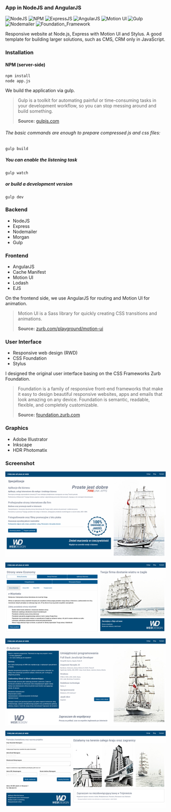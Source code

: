 ### App in NodeJS and AngularJS


![NodeJS](https://img.shields.io/badge/NodeJS-9.11-blue.svg)
![NPM](https://img.shields.io/badge/NPM-5.60-blue.svg)
![ExpressJS](https://img.shields.io/badge/Express-4.15-blue.svg)
![AngularJS](https://img.shields.io/badge/AngularJS-1.65-blue.svg)
![Motion UI](https://img.shields.io/badge/Motion_UI-1.22-blue.svg)
![Gulp](https://img.shields.io/badge/Gulp-3.91-blue.svg)
![Nodemailer](https://img.shields.io/badge/Nodemailer-2.42-blue.svg)
![Foundation_Framework](https://img.shields.io/badge/Foundation_Framework-6.43-blue.svg)


Responsive website at Node.js, Express with Motion UI and Stylus. A good template for building larger solutions, such as CMS, CRM only in JavaScript.

### Installation

#### NPM (server-side)

```nodejs
npm install
node app.js
```
We build the application via gulp. 

> Gulp is a toolkit for automating painful or time-consuming tasks in your development workflow, so you can stop messing around and build something.
>
>**Source:** [gulpjs.com](https://https://gulpjs.com/)

###### The basic commands are enough to prepare compressed js and css files:

```gulp
gulp build
```
##### You can enable the listening task
```gulp
gulp watch
```
##### or build a development version
```gulp
gulp dev
```

### Backend

- NodeJS
- Express
- Nodemailer
- Morgan
- Gulp

### Frontend

- AngularJS
- Cache Manifest
- Motion UI
- Lodash
- EJS

On the frontend side, we use AngularJS for routing and Motion UI for animation. 


> Motion UI is a Sass library for quickly creating CSS transitions and animations.
>
>**Source:** [zurb.com/playground/motion-ui](https://zurb.com/playground/motion-ui)

### User Interface

- Responsive web design (RWD) 
- CSS Foundation
- Stylus

I designed the original user interface basing on the CSS Frameworks Zurb Foundation. 

> Foundation is a family of responsive front-end frameworks that make it easy to design beautiful responsive websites, apps and emails that look amazing on any device. Foundation is semantic, readable, flexible, and completely customizable.
>
>**Source:** [foundation.zurb.com](https://foundation.zurb.com)

### Graphics

- Adobe Illustrator
- Inkscape
- HDR Photomatix

### Screenshot

![alt text](docs/spa1.png)

![alt text](docs/spa2.png)

![alt text](docs/spa3.png)

![alt text](docs/spa5.png)